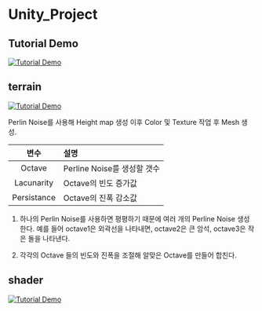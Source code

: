 # Unity_Project

## Tutorial Demo
[![Tutorial Demo](https://img.youtube.com/vi/1BVbqHLKkmM/maxresdefault.jpg)](https://youtu.be/1BVbqHLKkmM)



## terrain
[![Tutorial Demo](https://img.youtube.com/vi/foPcw3q9s14/sddefault.jpg)](https://youtu.be/foPcw3q9s14)

Perlin Noise를 사용해 Height map 생성 이후 Color 및 Texture 작업 후 Mesh 생성.

| 변수 | 설명 |
| :--------: | :------ |
| Octave | Perline Noise를 생성할 갯수 |
| Lacunarity | Octave의 빈도 증가값 |
| Persistance | Octave의 진폭 감소값 |

1.	하나의 Perlin Noise를 사용하면 평평하기 때문에 여러 개의 Perline Noise 생성한다. 
예를 들어 octave1은 외곽선을 나타내면, octave2은 큰 암석, octave3은 작은 돌을 나타낸다.

2.	 각각의 Octave 들의 빈도와 진폭을 조절해 알맞은 Octave를 만들어 합친다.



## shader
[![Tutorial Demo](https://img.youtube.com/vi/3dsQ8QNqF7E/sddefault.jpg)](https://youtu.be/3dsQ8QNqF7E)
